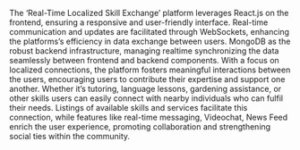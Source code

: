 The ‘Real-Time Localized Skill Exchange’ platform leverages React.js on the frontend, ensuring a responsive and user-friendly interface. Real-time communication and updates are facilitated through WebSockets, enhancing the platforms’s efficiency in data exchange between users. MongoDB as the robust backend infrastructure, managing realtime synchronizing the data seamlessly between frontend and backend components.
With a focus on localized connections, the platform fosters meaningful interactions between the users, encouraging users to contribute their expertise and support one another. Whether it’s tutoring, language lessons, gardening assistance, or other skills users can easily connect with nearby individuals who can fulfil their needs. Listings of available skills and services facilitate this  connection, while features like real-time messaging, Videochat, News Feed enrich the user experience, promoting collaboration and strengthening social ties within the community.

